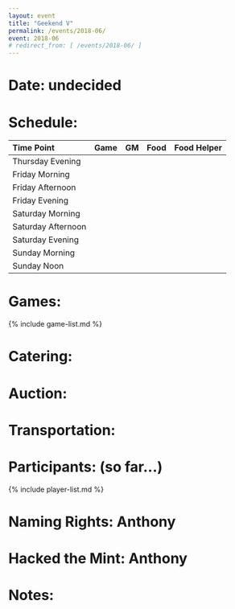 ```yaml
---
layout: event
title: "Geekend V"
permalink: /events/2018-06/
event: 2018-06
# redirect_from: [ /events/2018-06/ ]
---
```

# Date: undecided

# Schedule:

| Time Point         | Game                                            | GM         | Food                                      | Food Helper |
|:-------------------|:------------------------------------------------|:-----------|:------------------------------------------|:------------|
| Thursday Evening   |                                                 |            |                                           |             |
| Friday Morning     |                                                 |            |                                           |             |
| Friday Afternoon   |                                                 |            |                                           |             |
| Friday Evening     |                                                 |            |                                           |             |
| Saturday Morning   |                                                 |            |                                           |             |
| Saturday Afternoon |                                                 |            |                                           |             |
| Saturday Evening   |                                                 |            |                                           |             |
| Sunday Morning     |                                                 |            |                                           |             |
| Sunday Noon        |                                                 |            |                                           |             |


# Games:
{% include game-list.md %}

# Catering:

# Auction:

# Transportation:

# Participants: (so far...)
{% include player-list.md %}

# Naming Rights: Anthony

# Hacked the Mint: Anthony

# Notes: 
